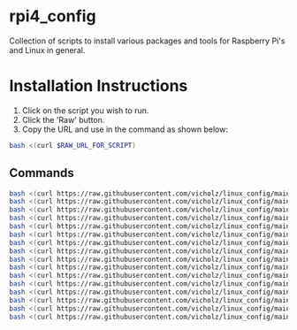# rpi4_config

Collection of scripts to install various packages and tools for Raspberry Pi's and Linux in general.

# Installation Instructions
1. Click on the script you wish to run.
1. Click the 'Raw' button.
1. Copy the URL and use in the command as shown below:
```bash
bash <(curl $RAW_URL_FOR_SCRIPT)
```
## Commands
```bash
bash <(curl https://raw.githubusercontent.com/vicholz/linux_config/main/bootstrap.sh)
bash <(curl https://raw.githubusercontent.com/vicholz/linux_config/main/install_utils.sh)
bash <(curl https://raw.githubusercontent.com/vicholz/linux_config/main/install_build_tools.sh)
bash <(curl https://raw.githubusercontent.com/vicholz/linux_config/main/install_scans.sh)
bash <(curl https://raw.githubusercontent.com/vicholz/linux_config/main/install_media.sh)
bash <(curl https://raw.githubusercontent.com/vicholz/linux_config/main/install_jenkins.sh)
bash <(curl https://raw.githubusercontent.com/vicholz/linux_config/main/install_cups.sh)
bash <(curl https://raw.githubusercontent.com/vicholz/linux_config/main/install_rtmp_restreamer.sh)
bash <(curl https://raw.githubusercontent.com/vicholz/linux_config/main/install_nginx_config_monitor.sh)
bash <(curl https://raw.githubusercontent.com/vicholz/linux_config/main/install_nginx_conf_samba.sh)
bash <(curl https://raw.githubusercontent.com/vicholz/linux_config/main/install_docker.sh)
bash <(curl https://raw.githubusercontent.com/vicholz/linux_config/main/install_ha.sh)
bash <(curl https://raw.githubusercontent.com/vicholz/linux_config/main/install_vs_code.sh)
bash <(curl https://raw.githubusercontent.com/vicholz/linux_config/main/install_woltool.sh)
bash <(curl https://raw.githubusercontent.com/vicholz/linux_config/main/install_deskpi_pro_fan_control.sh)
bash <(curl https://raw.githubusercontent.com/vicholz/linux_config/main/install_argon_one_service.sh)
```
